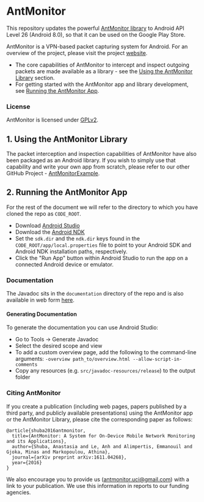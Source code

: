 # AntMonitor
This repository updates the powerful
[AntMonitor library](https://github.com/UCI-Networking-Group/AntMonitor)
to Android API Level 26 (Android 8.0),
so that it can be used on the Google Play Store.

AntMonitor is a VPN-based packet capturing system for Android.
For an overview of the project, please visit the project
[website](http://athinagroup.eng.uci.edu/projects/antmonitor/).

* The core capabilities of AntMonitor to intercept and inspect outgoing
packets are made available as a library - see the
[Using the AntMonitor Library](#using-the-antmonitor-library) section.
* For getting started with the AntMonitor app and library development, see
[Running the AntMonitor App](#running-the-antmonitor-app).

### License
AntMonitor is licensed under
[GPLv2](https://www.gnu.org/licenses/old-licenses/gpl-2.0.html).

## 1. Using the AntMonitor Library
The packet interception and inspection capabilities of AntMonitor have
also been packaged as an Android library. If you wish to simply use
that capability and write your own app from scratch, please refer
to our other GitHub Project -
[AntMonitorExample](https://github.com/UCI-Networking-Group/AntMonitorExample).


## 2. Running the AntMonitor App
For the rest of the document we will refer to the directory to which
you have cloned the repo as `CODE_ROOT`.

* Download [Android Studio](https://developer.android.com/studio/)
* Download the [Android NDK](https://developer.android.com/ndk/downloads/index.html)
* Set the `sdk.dir` and the `ndk.dir` keys found in the
`CODE_ROOT/app/local.properties` file to point to your Android SDK and
Android NDK installation paths, respectively.
* Click the "Run App" button within Android Studio to run the app on a
connected Android device or emulator.

### Documentation
The Javadoc sits in the `documentation` directory of the repo and is
also available in web form
[here](https://uci-networking-group.github.io/AntMonitor/).

#### Generating Documentation
To generate the documentation you can use Android Studio:
* Go to Tools -> Generate Javadoc
* Select the desired scope and view
* To add a custom overview page, add the following to the command-line
arguments: `-overview path_to/overview.html --allow-script-in-comments`
* Copy any resources (e.g. `src/javadoc-resources/release`) to the output folder

### Citing AntMonitor
If you create a publication (including web pages, papers published by a
third party, and publicly available presentations) using the AntMonitor
app or the AntMonitor Library, please cite the corresponding paper as
follows:

```
@article{shuba2016antmonitor,
  title={AntMonitor: A System for On-Device Mobile Network Monitoring and its Applications},
  author={Shuba, Anastasia and Le, Anh and Alimpertis, Emmanouil and Gjoka, Minas and Markopoulou, Athina},
  journal={arXiv preprint arXiv:1611.04268},
  year={2016}
}
```

We also encourage you to provide us (<antmonitor.uci@gmail.com>) with a
link to your publication. We use this information in reports to our
funding agencies.